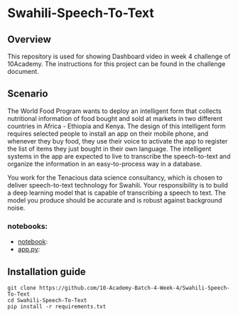 
# Swahili-Speech-To-Text

## Overview
This repository is used for showing Dashboard video in week 4 challenge of 10Academy. The instructions for this project can be found in the challenge document.

## Scenario
The World Food Program wants to deploy an intelligent form that collects nutritional information of food bought and sold at markets in two different countries in Africa - Ethiopia and Kenya. The design of this intelligent form requires selected people to install an app on their mobile phone, and whenever they buy food, they use their voice to activate the app to register the list of items they just bought in their own language. The intelligent systems in the app are expected to live to transcribe the speech-to-text and organize the information in an easy-to-process way in a database.

You work for the Tenacious data science consultancy, which is chosen to deliver speech-to-text technology for Swahili. Your responsibility is to build a deep learning model that is capable of transcribing a speech to text. The model you produce should be accurate and is robust against background noise.

### notebooks:
- [notebook](https://github.com/abreham-g//Swahili-Speech-To-Text/blob/main/notebooks): 
- [app.py](https://github.com/abreham-g//Swahili-Speech-To-Text/blob/main/scc):


## Installation guide
```
git clone https://github.com/10-Academy-Batch-4-Week-4/Swahili-Speech-To-Text
cd Swahili-Speech-To-Text
pip install -r requirements.txt
```
